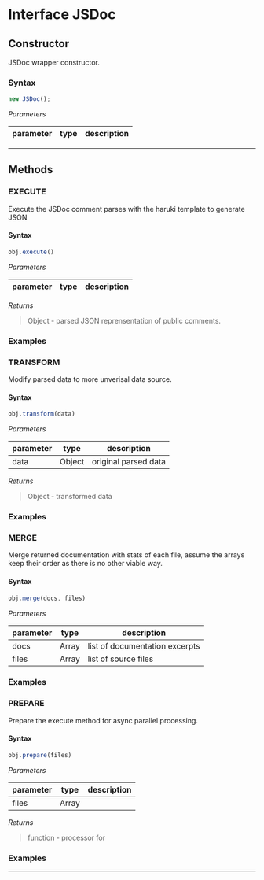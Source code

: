 
# Interface JSDoc


## Constructor
JSDoc wrapper constructor.

### Syntax
```js
new JSDoc();
```

*Parameters*

parameter | type | description
--------- | ---- | -----------

---



## Methods


### EXECUTE 
Execute the JSDoc comment parses with the haruki template to generate JSON

#### Syntax
```js
obj.execute()
```

*Parameters*

parameter | type | description
--------- | ---- | -----------


*Returns*
> Object - parsed JSON reprensentation of public comments.

### Examples


### TRANSFORM 
Modify parsed data to more unverisal data source.

#### Syntax
```js
obj.transform(data)
```

*Parameters*

parameter | type | description
--------- | ---- | -----------
data | Object | original parsed data


*Returns*
> Object - transformed data

### Examples


### MERGE 
Merge returned documentation with stats of each file, assume the arrays keep
their order as there is no other viable way.

#### Syntax
```js
obj.merge(docs, files)
```

*Parameters*

parameter | type | description
--------- | ---- | -----------
docs | Array | list of documentation excerpts
files | Array | list of source files



### Examples


### PREPARE 
Prepare the execute method for async parallel processing.

#### Syntax
```js
obj.prepare(files)
```

*Parameters*

parameter | type | description
--------- | ---- | -----------
files | Array | 


*Returns*
> function - processor for

### Examples


---

